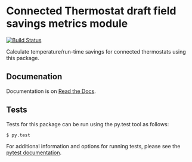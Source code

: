 Connected Thermostat draft field savings metrics module
=======================================================

[![Build Status](https://travis-ci.org/openeemeter/thermostat.svg?branch=develop)](https://travis-ci.org/openeemeter/thermostat)

Calculate temperature/run-time savings for connected thermostats using this
package.

Documenation
------------

Documentation is on [Read the Docs](http://epathermostat.readthedocs.io/en/latest/).

Tests
-----

Tests for this package can be run using the py.test tool as follows:

    $ py.test

For additional information and options for running tests, please see
the [pytest documentation](https://pytest.org/latest/getting-started.html).
